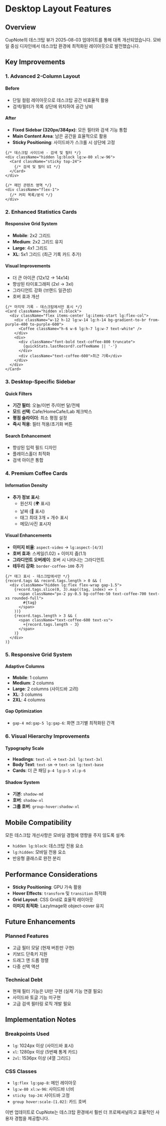 # Desktop Layout Features

## Overview

CupNote의 데스크탑 뷰가 2025-08-03 업데이트를 통해 대폭 개선되었습니다. 모바일 중심 디자인에서 데스크탑 환경에 최적화된 레이아웃으로 발전했습니다.

## Key Improvements

### 1. Advanced 2-Column Layout

#### Before
- 단일 컬럼 레이아웃으로 데스크탑 공간 비효율적 활용
- 검색/필터가 목록 상단에 위치하여 공간 낭비

#### After
- **Fixed Sidebar (320px/384px)**: 모든 필터와 검색 기능 통합
- **Main Content Area**: 남은 공간을 효율적으로 활용
- **Sticky Positioning**: 사이드바가 스크롤 시 상단에 고정

```tsx
{/* 데스크탑 사이드바 - 검색 및 필터 */}
<div className="hidden lg:block lg:w-80 xl:w-96">
  <Card className="sticky top-24">
    {/* 검색 및 필터 UI */}
  </Card>
</div>

{/* 메인 콘텐츠 영역 */}
<div className="flex-1">
  {/* 커피 목록/분석 */}
</div>
```

### 2. Enhanced Statistics Cards

#### Responsive Grid System
- **Mobile**: 2x2 그리드
- **Medium**: 2x2 그리드 유지
- **Large**: 4x1 그리드
- **XL**: 5x1 그리드 (최근 기록 카드 추가)

#### Visual Improvements
- 더 큰 아이콘 (12x12 → 14x14)
- 향상된 타이포그래피 (2xl → 3xl)
- 그라디언트 강화 (브랜드 일관성)
- 호버 효과 개선

```tsx
{/* 마지막 기록 - 데스크탑에서만 표시 */}
<Card className="hidden xl:block">
  <div className="flex items-center lg:items-start lg:flex-col">
    <div className="w-12 h-12 lg:w-14 lg:h-14 bg-gradient-to-br from-purple-400 to-purple-600">
      <Coffee className="h-6 w-6 lg:h-7 lg:w-7 text-white" />
    </div>
    <div>
      <div className="font-bold text-coffee-800 truncate">
        {quickStats.lastRecord?.coffeeName || '-'}
      </div>
      <div className="text-coffee-600">최근 기록</div>
    </div>
  </div>
</Card>
```

### 3. Desktop-Specific Sidebar

#### Quick Filters
- **기간 필터**: 오늘/이번 주/이번 달/전체
- **모드 선택**: Cafe/HomeCafe/Lab 체크박스
- **평점 슬라이더**: 최소 평점 설정
- **즉시 적용**: 필터 적용/초기화 버튼

#### Search Enhancement
- 향상된 입력 필드 디자인
- 플레이스홀더 최적화
- 검색 아이콘 통합

### 4. Premium Coffee Cards

#### Information Density
- **추가 정보 표시**:
  - 원산지 (🌍 표시)
  - 날짜 (📅 표시)
  - 태그 최대 3개 + 개수 표시
  - 메모/사진 표시자

#### Visual Enhancements
- **이미지 비율**: `aspect-video` → `lg:aspect-[4/3]`
- **호버 효과**: 스케일(1.02) + 이미지 줌(1.1)
- **그라디언트 오버레이**: 호버 시 나타나는 그라디언트
- **테두리 강화**: `border-coffee-100` 추가

```tsx
{/* 태그 표시 - 데스크탑에서만 */}
{record.tags && record.tags.length > 0 && (
  <div className="hidden lg:flex flex-wrap gap-1.5">
    {record.tags.slice(0, 3).map((tag, index) => (
      <span className="px-2 py-0.5 bg-coffee-50 text-coffee-700 text-xs rounded-full">
        #{tag}
      </span>
    ))}
    {record.tags.length > 3 && (
      <span className="text-coffee-600 text-xs">
        +{record.tags.length - 3}
      </span>
    )}
  </div>
)}
```

### 5. Responsive Grid System

#### Adaptive Columns
- **Mobile**: 1 column
- **Medium**: 2 columns
- **Large**: 2 columns (사이드바 고려)
- **XL**: 3 columns
- **2XL**: 4 columns

#### Gap Optimization
- `gap-4 md:gap-5 lg:gap-6`: 화면 크기별 최적화된 간격

### 6. Visual Hierarchy Improvements

#### Typography Scale
- **Headings**: `text-xl` → `text-2xl lg:text-3xl`
- **Body Text**: `text-sm` → `text-sm lg:text-base`
- **Cards**: 더 큰 패딩 `p-4 lg:p-5 xl:p-6`

#### Shadow System
- **기본**: `shadow-md`
- **호버**: `shadow-xl`
- **그룹 호버**: `group-hover:shadow-xl`

## Mobile Compatibility

모든 데스크탑 개선사항은 모바일 경험에 영향을 주지 않도록 설계:

- `hidden lg:block`: 데스크탑 전용 요소
- `lg:hidden`: 모바일 전용 요소  
- 반응형 클래스로 완전 분리

## Performance Considerations

- **Sticky Positioning**: GPU 가속 활용
- **Hover Effects**: `transform` 및 `transition` 최적화
- **Grid Layout**: CSS Grid로 효율적 레이아웃
- **이미지 최적화**: LazyImage와 object-cover 유지

## Future Enhancements

### Planned Features
- 고급 필터 모달 (현재 버튼만 구현)
- 키보드 단축키 지원
- 드래그 앤 드롭 정렬
- 다중 선택 액션

### Technical Debt
- 현재 필터 기능은 UI만 구현 (실제 기능 연결 필요)
- 사이드바 토글 기능 미구현
- 고급 검색 필터링 로직 개발 필요

## Implementation Notes

### Breakpoints Used
- `lg`: 1024px 이상 (사이드바 표시)
- `xl`: 1280px 이상 (5번째 통계 카드)
- `2xl`: 1536px 이상 (4열 그리드)

### CSS Classes
- `lg:flex lg:gap-8`: 메인 레이아웃
- `lg:w-80 xl:w-96`: 사이드바 너비
- `sticky top-24`: 사이드바 고정
- `group hover:scale-[1.02]`: 카드 호버

이번 업데이트로 CupNote는 데스크탑 환경에서 훨씬 더 프로페셔널하고 효율적인 사용자 경험을 제공합니다.